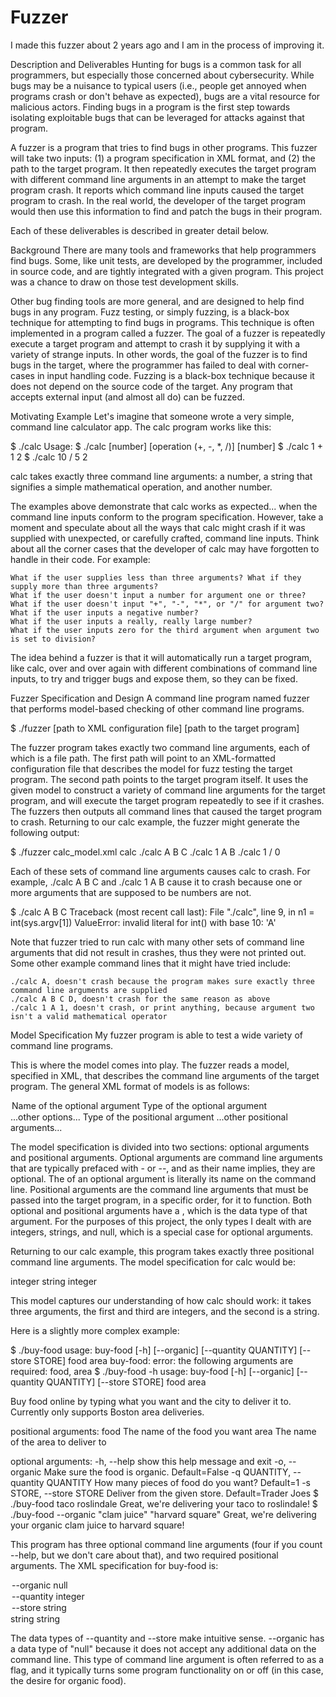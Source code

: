 # Fuzzer
I made this fuzzer about 2 years ago and I am in the process of improving it.

Description and Deliverables
Hunting for bugs is a common task for all programmers, but especially those concerned about cybersecurity. While bugs may be a nuisance to typical users (i.e., people get annoyed when programs crash or don't behave as expected), bugs are a vital resource for malicious actors. Finding bugs in a program is the first step towards isolating exploitable bugs that can be leveraged for attacks against that program.

A fuzzer is a program that tries to find bugs in other programs. This fuzzer will take two inputs: (1) a program specification in XML format, and (2) the path to the target program. It then repeatedly executes the target program with different command line arguments in an attempt to make the target program crash. It reports which command line inputs caused the target program to crash. In the real world, the developer of the target program would then use this information to find and patch the bugs in their program.

Each of these deliverables is described in greater detail below.

Background
There are many tools and frameworks that help programmers find bugs. Some, like unit tests, are developed by the programmer, included in source code, and are tightly integrated with a given program. This project was a chance to draw on those test development skills. 

Other bug finding tools are more general, and are designed to help find bugs in any program. Fuzz testing, or simply fuzzing, is a black-box technique for attempting to find bugs in programs. This technique is often implemented in a program called a fuzzer. The goal of a fuzzer is repeatedly execute a target program and attempt to crash it by supplying it with a variety of strange inputs. In other words, the goal of the fuzzer is to find bugs in the target, where the programmer has failed to deal with corner-cases in input handling code. Fuzzing is a black-box technique because it does not depend on the source code of the target. Any program that accepts external input (and almost all do) can be fuzzed.

Motivating Example
Let's imagine that someone wrote a very simple, command line calculator app. The calc program works like this:

$ ./calc
Usage: $ ./calc [number] [operation (+, -, *, /)] [number]
$ ./calc 1 + 1
2
$ ./calc 10 / 5
2

calc takes exactly three command line arguments: a number, a string that signifies a simple mathematical operation, and another number.

The examples above demonstrate that calc works as expected... when the command line inputs conform to the program specification. However, take a moment and speculate about all the ways that calc might crash if it was supplied with unexpected, or carefully crafted, command line inputs. Think about all the corner cases that the developer of calc may have forgotten to handle in their code. For example:

    What if the user supplies less than three arguments? What if they supply more than three arguments?
    What if the user doesn't input a number for argument one or three?
    What if the user doesn't input "+", "-", "*", or "/" for argument two?
    What if the user inputs a negative number?
    What if the user inputs a really, really large number?
    What if the user inputs zero for the third argument when argument two is set to division?

The idea behind a fuzzer is that it will automatically run a target program, like calc, over and over again with different combinations of command line inputs, to try and trigger bugs and expose them, so they can be fixed.

Fuzzer Specification and Design
A command line program named fuzzer that performs model-based checking of other command line programs. 

$ ./fuzzer [path to XML configuration file] [path to the target program]

The fuzzer program takes exactly two command line arguments, each of which is a file path. The first path will point to an XML-formatted configuration file that describes the model for fuzz testing the target program. The second path points to the target program itself. It uses the given model to construct a variety of command line arguments for the target program, and will execute the target program repeatedly to see if it crashes. The fuzzers then outputs all command lines that caused the target program to crash. Returning to our calc example, the fuzzer might generate the following output:

$ ./fuzzer calc_model.xml calc
./calc A B C
./calc 1 A B
./calc 1 / 0

Each of these sets of command line arguments causes calc to crash. For example, ./calc A B C and ./calc 1 A B cause it to crash because one or more arguments that are supposed to be numbers are not.

$ ./calc A B C
Traceback (most recent call last):
    File "./calc", line 9, in <module>
    n1 = int(sys.argv[1])
ValueError: invalid literal for int() with base 10: 'A'

Note that fuzzer tried to run calc with many other sets of command line arguments that did not result in crashes, thus they were not printed out. Some other example command lines that it might have tried include:

    ./calc A, doesn't crash because the program makes sure exactly three command line arguments are supplied
    ./calc A B C D, doesn't crash for the same reason as above
    ./calc 1 A 1, doesn't crash, or print anything, because argument two isn't a valid mathematical operator

Model Specification
My fuzzer program is able to test a wide variety of command line programs. 

This is where the model comes into play. The fuzzer reads a model, specified in XML, that describes the command line arguments of the target program. The general XML format of models is as follows:

<spec>
    <options>
        <option>
            <name>Name of the optional argument</name>
            <type>Type of the optional argument</type>
        </option>
        ...other options...
    </options>
    <positional>
        <arg>
            <type>Type of the positional argument</type>
        </arg>
        ...other positional arguments...
    </positional>
</spec>

The model specification is divided into two sections: optional arguments and positional arguments. Optional arguments are command line arguments that are typically prefaced with - or --, and as their name implies, they are optional. The <name> of an optional argument is literally its name on the command line. Positional arguments are the command line arguments that must be passed into the target program, in a specific order, for it to function. Both optional and positional arguments have a <type>, which is the data type of that argument. For the purposes of this project, the only types I dealt with are integers, strings, and null, which is a special case for optional arguments.

Returning to our calc example, this program takes exactly three positional command line arguments. The model specification for calc would be:

<spec>
    <positional>
        <arg>
            <type>integer</type>
        </arg>
        <arg>
            <type>string</type>
        </arg>
        <arg>
            <type>integer</type>
        </arg>
    </positional>
</spec>

This model captures our understanding of how calc should work: it takes three arguments, the first and third are integers, and the second is a string.

Here is a slightly more complex example:

$ ./buy-food
usage: buy-food [-h] [--organic] [--quantity QUANTITY] [--store STORE] food area
buy-food: error: the following arguments are required: food, area
$ ./buy-food -h
usage: buy-food [-h] [--organic] [--quantity QUANTITY] [--store STORE] food area

Buy food online by typing what you want and the city to deliver it to.
Currently only supports Boston area deliveries.

positional arguments:
  food                  The name of the food you want
  area                  The name of the area to deliver to

optional arguments:
  -h, --help            show this help message and exit
  -o, --organic         Make sure the food is organic. Default=False
  -q QUANTITY, --quantity QUANTITY
                        How many pieces of food do you want? Default=1
  -s STORE, --store STORE
                        Deliver from the given store. Default=Trader Joes
$ ./buy-food taco roslindale
Great, we're delivering your taco to roslindale!
$ ./buy-food --organic "clam juice" "harvard square"
Great, we're delivering your organic clam juice to harvard square!

This program has three optional command line arguments (four if you count --help, but we don't care about that), and two required positional arguments. The XML specification for buy-food is:

<spec>
    <options>
        <option>
            <name>--organic</name>
            <type>null</type>
        </option>
        <option>
            <name>--quantity</name>
            <type>integer</type>
        </option>
        <option>
            <name>--store</name>
            <type>string</type>
        </option>
    </options>
    <positional>
        <arg>
            <type>string</type>
        </arg>
        <arg>
            <type>string</type>
        </arg>
    </positional>
</spec>

The data types of --quantity and --store make intuitive sense. --organic has a data type of "null" because it does not accept any additional data on the command line. This type of command line argument is often referred to as a flag, and it typically turns some program functionality on or off (in this case, the desire for organic food).
